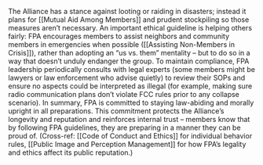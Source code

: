 The Alliance has a stance against looting or raiding in disasters; instead it plans for [[Mutual Aid Among Members]] and prudent stockpiling so those measures aren’t necessary. An important ethical guideline is helping others fairly: FPA encourages members to assist neighbors and community members in emergencies when possible ([[Assisting Non-Members in Crisis]]), rather than adopting an “us vs. them” mentality – but to do so in a way that doesn’t unduly endanger the group. To maintain compliance, FPA leadership periodically consults with legal experts (some members might be lawyers or law enforcement who advise quietly) to review their SOPs and ensure no aspects could be interpreted as illegal (for example, making sure radio communication plans don’t violate FCC rules prior to any collapse scenario). In summary, FPA is committed to staying law-abiding and morally upright in all preparations. This commitment protects the Alliance’s longevity and reputation and reinforces internal trust – members know that by following FPA guidelines, they are preparing in a manner they can be proud of. (Cross-ref: [[Code of Conduct and Ethics]] for individual behavior rules, [[Public Image and Perception Management]] for how FPA’s legality and ethics affect its public reputation.)